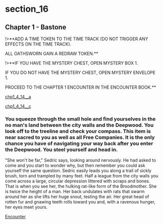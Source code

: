 
# section_16

## Chapter 1 - Bastone

!>**ADD A TIME TOKEN TO THE TIME TRACK (DO NOT TRIGGER ANY EFFECTS ON THE TIME TRACK).

ALL OATHSWORN GAIN A REDRAW TOKEN.**

!>**IF YOU HAVE THE MYSTERY CHEST, OPEN MYSTERY BOX 1.

IF YOU DO NOT HAVE THE MYSTERY CHEST, OPEN MYSTERY ENVELOPE 1.

PROCEED TO THE CHAPTER 1 ENCOUNTER IN THE ENCOUNTER BOOK.**

[chp1_4_14__a](../../decomp/app/src/main/res/raw/chp1_4_14__a.mp3 ':include :type=audio')

[chp1_4_14__c](../../decomp/app/src/main/res/raw/chp1_4_14__c.mp3 ':include :type=audio')

### You squeeze through the small hole and find yourselves in the no man's land between the city walls and the Deepwood. You look off to the treeline and check your compass. This item is near sacred to you as well as all Free Companies. It is the only chance you have of navigating your way back after you enter the Deepwood. You steel yourself and head in.

"She won't be far," Sedric says, looking around nervously. He had asked to come and you start to wonder why, but then remember you could ask yourself the same question. Sedric easily leads you along a trail of sickly brush, torn and trampled by many feet. Half a league from the city walls you come across a large, circular depression littered with scraps and bones. That is when you see her, the hulking rat-like form of the Broodmother. She is twice the height of a man. Her back undulates with rats that swarm around her as she lifts her huge snout, testing the air. Her great head of rotten fur and gnawing teeth rolls toward you and, with a ravenous hunger, her eyes meet yours.

[Encounter](output/chapter1/section_80.md)


